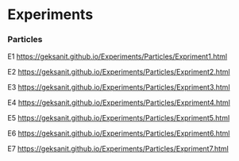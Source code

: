 # Experiments

### Particles

E1 <https://geksanit.github.io/Experiments/Particles/Expriment1.html>

E2 <https://geksanit.github.io/Experiments/Particles/Expriment2.html>

E3 <https://geksanit.github.io/Experiments/Particles/Expriment3.html>

E4 <https://geksanit.github.io/Experiments/Particles/Expriment4.html>

E5 <https://geksanit.github.io/Experiments/Particles/Expriment5.html>

E6 <https://geksanit.github.io/Experiments/Particles/Expriment6.html>

E7 <https://geksanit.github.io/Experiments/Particles/Expriment7.html>
